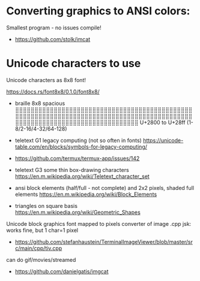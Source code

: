 # Converting graphics to ANSI colors:

Smallest program - no issues compile!
- https://github.com/stolk/imcat


# Unicode characters to use

Unicode characters as 8x8 font!

https://docs.rs/font8x8/0.1.0/font8x8/

- braille 8x8 spacious ⣿⣿⣿⣿⣿⣿⣿⣿⣿⣿⣿⣿⣿⣿⣿⣿⣿⣿⣿⣿⣿⣿⣿⣿⣿⣿⣿⣿⣿⣿⣿⣿⣿⣿⣿⣿⣿⣿⣿⣿⣿⣿⣿⣿⣿⣿⣿⣿⣿⣿⣿⣿⣿⣿⣿⣿⣿⣿⣿⣿⣿⣿⣿⣿⣿⣿⣿⣿⣿⣿⣿⣿⣿⣿⣿⣿⣿⣿⣿⣿⣿⣿⣿⣿⣿⣿⣿⣿⣿⣿⣿⣿⣿⣿⣿⣿⣿⣿⣿⣿⣿⣿⣿⣿⣿⣿⣿⣿⣿⣿⣿⣿⣿⣿⣿⣿⣿⣿⣿⣿⣿⣿⣿⣿
  U+2800 to U+28ff (1-8/2-16/4-32/64-128)

- teletext G1 legacy computing (not so often in fonts) https://unicode-table.com/en/blocks/symbols-for-legacy-computing/

- https://github.com/termux/termux-app/issues/142

- teletext G3 some thin box-drawing characters https://en.m.wikipedia.org/wiki/Teletext_character_set
- ansi block elements (half/full - not complete) and 2x2 pixels, shaded full elements
  https://en.m.wikipedia.org/wiki/Block_Elements
- triangles on square basis
  https://en.m.wikipedia.org/wiki/Geometric_Shapes

Unicode block graphics font mapped to pixels converter of image .cpp
jsk: works fine, but 1 char=1 pixel
- https://github.com/stefanhaustein/TerminalImageViewer/blob/master/src/main/cpp/tiv.cpp

can do gif/movies/streamed
- https://github.com/danielgatis/imgcat

